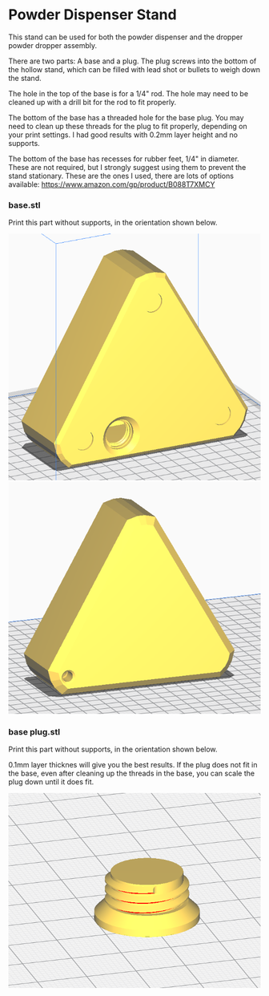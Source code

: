 # Powder Dispenser Stand

This stand can be used for both the powder dispenser and the dropper powder dropper assembly.

There are two parts: A base and a plug.  The plug screws into the bottom of the hollow stand, which can be filled with lead shot or bullets to weigh down the stand.

The hole in the top of the base is for a 1/4" rod.  The hole may need to be cleaned up with a drill bit for the rod to fit properly.  

The bottom of the base has a threaded hole for the base plug.  You may need to clean up these threads for the plug to fit properly, depending on your print settings.  I had good results with 0.2mm layer height and no supports.

The bottom of the base has recesses for rubber feet, 1/4" in diameter.  These are not required, but I strongly suggest using them to prevent the stand stationary.  These are the ones I used, there are lots of options available:  https://www.amazon.com/gp/product/B088T7XMCY

### base.stl

Print this part without supports, in the orientation shown below.  


![base orientation](base.png)
![base orientation](base2.png)


### base plug.stl

Print this part without supports, in the orientation shown below.

0.1mm layer thicknes will give you the best results.  If the plug does not fit in the base, even after cleaning up the threads in the base, you can scale the plug down until it does fit.  

![base plug orientation](base_plug.png)